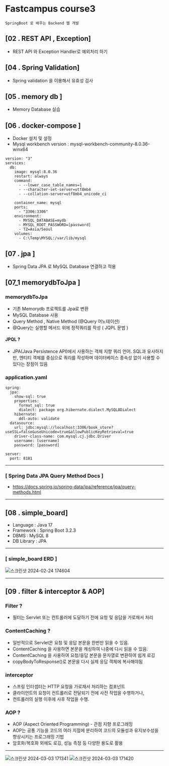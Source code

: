 # Fastcampus course3

```
SpringBoot 로 배우는 Backend 웹 개발
```

[02 . REST API , Exception]
---
* REST API 와 Exception Handler로 예외처리 하기


[04 . Spring Validation]
---
* Spring validation 을 이용해서 유효성 검사


[05 . memory db ]
---
* Memory Database 실습

[06 . docker-compose ]
---
* Docker 설치 및 설정
* Mysql workbench version : mysql-workbench-community-8.0.36-winx64
```
version: "3"
services:
  db:
    image: mysql:8.0.36
    restart: always
    command:
      - --lower_case_table_names=1
      - --character-set-server=utf8mb4
      - --collation-server=utf8mb4_unicode_ci

    container_name: mysql
    ports:
      - "3306:3306"
    environment:
      - MYSQL_DATABASE=mydb
      - MYSQL_ROOT_PASSWORD=[password]
      - TZ=Asia/Seoul
    volumes:
      - C:\Temp\MYSQL:/var/lib/mysql
```

[07 . jpa ]
---
* Spring Data JPA 로 MySQL Database 연결하고 적용

[07_1 memorydbToJpa ]
---
### memorydbToJpa
* 기존 Memorydb 프로젝트를 Jpa로 변환
* MySQL Database 사용
* Query Method , Native Method (@Query 어노테이션)
* @Query는 실행할 메서드 위에 정적쿼리를 작성 ( JQPL 문법 )
#### JPQL ?
* JPA(Java Persistence API)에서 사용하는 객체 지향 쿼리 언어. SQL과 유사하지만, 엔티티 객체를 중심으로 쿼리를 작성하며 데이터베이스 종속성 없이 사용할 수 있다는 장점이 있음
### application.yaml
```
spring:
  jpa:
    show-sql: true
    properties:
      format_sql: true
      dialect: package org.hibernate.dialect.MySQL8Dialect
    hibernate:
      ddl-auto: validate
  datasource:
    url: jdbc:mysql://localhost:3306/book_store?useSSL=false&useUnicode=true&allowPublicKeyRetrieval=true
    driver-class-name: com.mysql.cj.jdbc.Driver
    username: [username]
    password: [password]

server:
  port: 8181
```
---
### [ Spring Data JPA Query Method Docs ]
* <https://docs.spring.io/spring-data/jpa/reference/jpa/query-methods.html>
---

## [08 . simple_board]
* Language : Java 17
* Framework : Spring Boot 3.2.3
* DBMS : MySQL 8
* DB Library : JPA
---
### [ simple_board ERD ]
![스크린샷 2024-02-24 174604](https://github.com/riqua-end/Springboot_web/assets/129530989/137daefd-9c61-47e9-997f-30e33f2f74c9)


---
## [09 . filter & interceptor & AOP]
### Filter ?
* 필터는 Servlet 또는 컨트롤러에 도달하기 전에 요청 및 응답을 가로채서 처리
### ContentCaching ?
* 일반적으로 Servlet은 요청 및 응답 본문을 한번만 읽을 수 있음.
* ContentCaching 을 사용하면 본문을 캐싱하여 나중에 다시 읽을 수 있음.
* ContentCaching 을 사용하여 요청/응답 본문을 문자열로 변환하여 쉽게 로깅
* copyBodyToResponse()로 본문을 다시 실제 응답 객체에 복사해야됨
### interceptor
* 스프링 인터셉터는 HTTP 요청을 가로채서 처리하는 컴포넌트
* 클라이언트의 요청이 컨트롤러로 전달되기 전에 사전 작업을 수행하거나,
* 컨트롤러의 실행 이후에 사후 작업을 수행.
### AOP ?
* AOP (Aspect Oriented Programming) - 관점 지향 프로그래밍
* AOP는 공통 기능을 코드의 여러 지점에 분리하여 코드의 모듈성과 유지보수성을 향상시키는 프로그래밍 기법
* 암호화/복호화 외에도 로깅, 성능 측정 등 다양한 용도로 활용
---
![스크린샷 2024-03-03 171341](https://github.com/riqua-end/Springboot_web/assets/129530989/ddc976d7-7cb1-481d-908e-0dc491c2f330)
![스크린샷 2024-03-03 171420](https://github.com/riqua-end/Springboot_web/assets/129530989/96f8a87b-8195-4d95-873b-6103745c4792)


